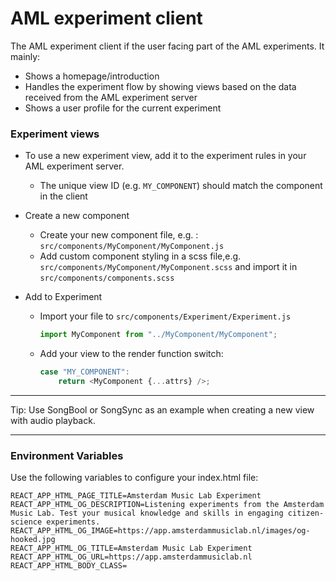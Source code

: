 # AML experiment client

The AML experiment client if the user facing part of the AML experiments. It mainly:

-   Shows a homepage/introduction
-   Handles the experiment flow by showing views based on the data received from the AML experiment server
-   Shows a user profile for the current experiment

### Experiment views

-   To use a new experiment view, add it to the experiment rules in your AML experiment server.
    -   The unique view ID (e.g. `MY_COMPONENT`) should match the component in the client
-   Create a new component

    -   Create your new component file, e.g. : `src/components/MyComponent/MyComponent.js`
    -   Add custom component styling in a scss file,e.g. `src/components/MyComponent/MyComponent.scss` and import it in `src/components/components.scss`

-   Add to Experiment

    -   Import your file to `src/components/Experiment/Experiment.js`
        ```javascript
        import MyComponent from "../MyComponent/MyComponent";
        ```
    -   Add your view to the render function switch:
        ```javascript
        case "MY_COMPONENT":
            return <MyComponent {...attrs} />;
        ```

---

Tip: Use SongBool or SongSync as an example when creating a new view with audio playback.

---

### Environment Variables

Use the following variables to configure your index.html file:

```
REACT_APP_HTML_PAGE_TITLE=Amsterdam Music Lab Experiment
REACT_APP_HTML_OG_DESCRIPTION=Listening experiments from the Amsterdam Music Lab. Test your musical knowledge and skills in engaging citizen-science experiments.
REACT_APP_HTML_OG_IMAGE=https://app.amsterdammusiclab.nl/images/og-hooked.jpg
REACT_APP_HTML_OG_TITLE=Amsterdam Music Lab Experiment
REACT_APP_HTML_OG_URL=https://app.amsterdammusiclab.nl
REACT_APP_HTML_BODY_CLASS=
```